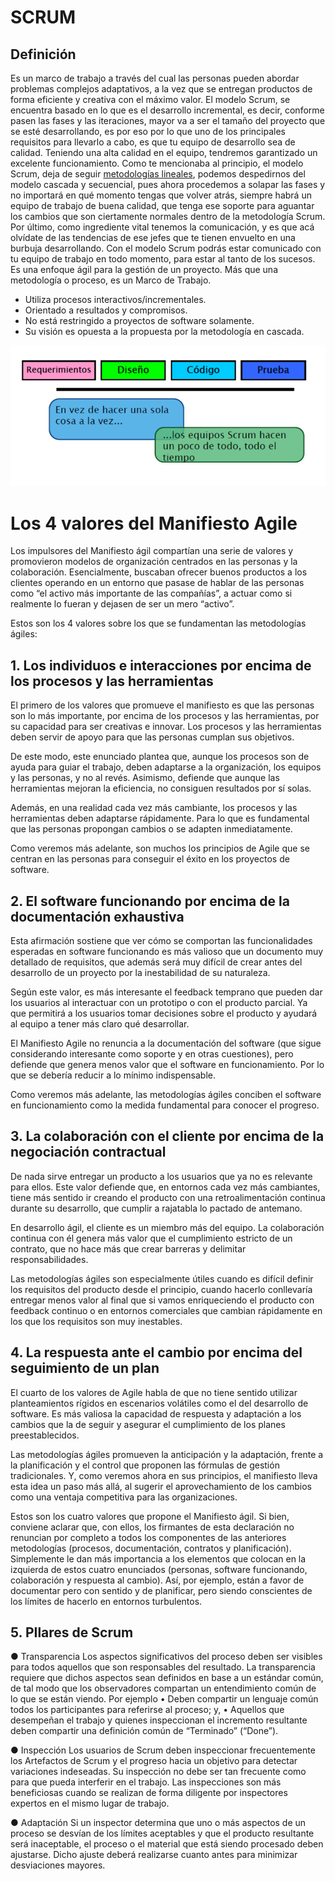 # SCRUM
## Definición
Es un marco de trabajo a través del cual las personas pueden abordar problemas complejos adaptativos, a la vez que se entregan productos de forma eficiente y creativa con el máximo valor.
El modelo Scrum, se encuentra basado en lo que es el desarrollo incremental, es decir, conforme pasen las fases y las iteraciones, mayor va a ser el tamaño del proyecto que se esté desarrollando, es por eso por lo que uno de los principales requisitos para llevarlo a cabo, es que tu equipo de desarrollo sea de calidad.
Teniendo una alta calidad en el equipo, tendremos garantizado un excelente funcionamiento.
Como te mencionaba al principio, el modelo Scrum, deja de seguir [metodologías lineales](https://spa.myservername.com/sdlc-phases), podemos despedirnos del modelo cascada y secuencial, pues ahora procedemos a solapar las fases y no importará en qué momento tengas que volver atrás, siempre habrá un equipo de trabajo de buena calidad, que tenga ese soporte para aguantar los cambios que son ciertamente normales dentro de la metodología Scrum. Por último, como ingrediente vital tenemos la comunicación, y es que acá olvídate de las tendencias de ese jefes que te tienen envuelto en una burbuja desarrollando. Con el modelo Scrum podrás estar comunicado con tu equipo de trabajo en todo momento, para estar al tanto de los sucesos. 
Es una enfoque ágil para la gestión de un proyecto. Más que una metodología o proceso, es un Marco de Trabajo.
- Utiliza procesos interactivos/incrementales.
- Orientado a resultados y compromisos.
- No está restringido a proyectos de software solamente.
- Su visión es opuesta a la propuesta por la metodología en
cascada.

![scrum](img/scrum.png)

# Los 4 valores del Manifiesto Agile

Los impulsores del Manifiesto ágil compartían una serie de valores y promovieron modelos de organización centrados en las personas y la colaboración. Esencialmente, buscaban ofrecer buenos productos a los clientes operando en un entorno que pasase de hablar de las personas como “el activo más importante de las compañías”, a actuar como si realmente lo fueran y dejasen de ser un mero “activo”.

Estos son los 4 valores sobre los que se fundamentan las metodologías ágiles:

## 1. Los individuos e interacciones por encima de los procesos y las herramientas

El primero de los valores que promueve el manifiesto es que las personas son lo más importante, por encima de los procesos y las herramientas, por su capacidad para ser creativas e innovar. Los procesos y las herramientas deben servir de apoyo para que las personas cumplan sus objetivos.

De este modo, este enunciado plantea que, aunque los procesos son de ayuda para guiar el trabajo, deben adaptarse a la organización, los equipos y las personas, y no al revés. Asimismo, defiende que aunque las herramientas mejoran la eficiencia, no consiguen resultados por sí solas.

Además, en una realidad cada vez más cambiante, los procesos y las herramientas deben adaptarse rápidamente. Para lo que es fundamental que las personas propongan cambios o se adapten inmediatamente.

Como veremos más adelante, son muchos los principios de Agile que se centran en las personas para conseguir el éxito en los proyectos de software.

## 2. El software funcionando por encima de la documentación exhaustiva

Esta afirmación sostiene que ver cómo se comportan las funcionalidades esperadas en software funcionando es más valioso que un documento muy detallado de requisitos, que además será muy difícil de crear antes del desarrollo de un proyecto por la inestabilidad de su naturaleza.

Según este valor, es más interesante el feedback temprano que pueden dar los usuarios al interactuar con un prototipo o con el producto parcial. Ya que permitirá a los usuarios tomar decisiones sobre el producto y ayudará al equipo a tener más claro qué desarrollar.

El Manifiesto Agile no renuncia a la documentación del software (que sigue considerando interesante como soporte y en otras cuestiones), pero defiende que genera menos valor que el software en funcionamiento. Por lo que se debería reducir a lo mínimo indispensable.

Como veremos más adelante, las metodologías ágiles conciben el software en funcionamiento como la medida fundamental para conocer el progreso.

## 3. La colaboración con el cliente por encima de la negociación contractual

De nada sirve entregar un producto a los usuarios que ya no es relevante para ellos. Este valor defiende que, en entornos cada vez más cambiantes, tiene más sentido ir creando el producto con una retroalimentación continua durante su desarrollo, que cumplir a rajatabla lo pactado de antemano.

En desarrollo ágil, el cliente es un miembro más del equipo. La colaboración continua con él genera más valor que el cumplimiento estricto de un contrato, que no hace más que crear barreras y delimitar responsabilidades.

Las metodologías ágiles son especialmente útiles cuando es difícil definir los requisitos del producto desde el principio, cuando hacerlo conllevaría entregar menos valor al final que si vamos enriqueciendo el producto con feedback continuo o en entornos comerciales que cambian rápidamente en los que los requisitos son muy inestables.

## 4. La respuesta ante el cambio por encima del seguimiento de un plan

El cuarto de los valores de Agile habla de que no tiene sentido utilizar planteamientos rígidos en escenarios volátiles como el del desarrollo de software. Es más valiosa la capacidad de respuesta y adaptación a los cambios que la de seguir y asegurar el cumplimiento de los planes preestablecidos.

Las metodologías ágiles promueven la anticipación y la adaptación, frente a la planificación y el control que proponen las fórmulas de gestión tradicionales. Y, como veremos ahora en sus principios, el manifiesto lleva esta idea un paso más allá, al sugerir el aprovechamiento de los cambios como una ventaja competitiva para las organizaciones.

Estos son los cuatro valores que propone el Manifiesto ágil. Si bien, conviene aclarar que, con ellos, los firmantes de esta declaración no renuncian por completo a todos los componentes de las anteriores metodologías (procesos, documentación, contratos y planificación). Simplemente le dan más importancia a los elementos que colocan en la izquierda de estos cuatro enunciados (personas, software funcionando, colaboración y respuesta al cambio). Así, por ejemplo, están a favor de documentar pero con sentido y de planificar, pero siendo conscientes de los límites de hacerlo en entornos turbulentos.

## 5. PIlares de Scrum

● Transparencia
Los aspectos significativos del proceso deben ser visibles para todos aquellos que son responsables del resultado. La
transparencia requiere que dichos aspectos sean definidos en base a un estándar común, de tal modo que los
observadores compartan un entendimiento común de lo que se están viendo.
Por ejemplo
• Deben compartir un lenguaje común todos los participantes para referirse al proceso; y,
• Aquellos que desempeñan el trabajo y quienes inspeccionan el incremento resultante deben compartir una definición
común de “Terminado” (“Done”). 

● Inspección
Los usuarios de Scrum deben inspeccionar frecuentemente los Artefactos de Scrum y el progreso hacia un objetivo para
detectar variaciones indeseadas. Su inspección no debe ser tan frecuente como para que pueda interferir en el trabajo.
Las inspecciones son más beneficiosas cuando se realizan de forma diligente por inspectores expertos en el mismo
lugar de trabajo. 

● Adaptación
Si un inspector determina que uno o más aspectos de un proceso se desvían de los límites aceptables y que el producto
resultante será inaceptable, el proceso o el material que está siendo procesado deben ajustarse. Dicho ajuste deberá
realizarse cuanto antes para minimizar desviaciones mayores. 
